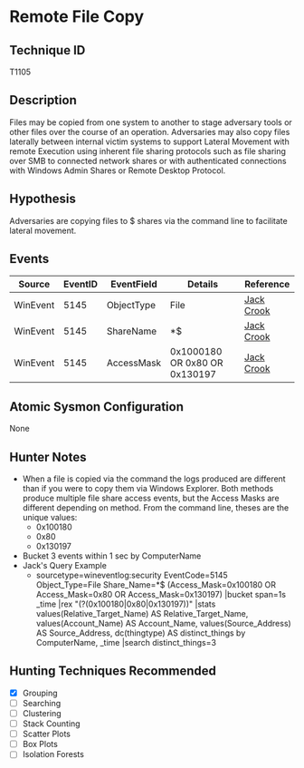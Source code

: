 # Remote File Copy
## Technique ID
T1105


## Description
Files may be copied from one system to another to stage adversary tools or other files over the course of an operation. Adversaries may also copy files laterally between internal victim systems to support Lateral Movement with remote Execution using inherent file sharing protocols such as file sharing over SMB to connected network shares or with authenticated connections with Windows Admin Shares or Remote Desktop Protocol.


## Hypothesis
Adversaries are copying files to $ shares via the command line to facilitate lateral movement.


## Events

| Source | EventID | EventField | Details | Reference | 
|--------|---------|-------|---------|-----------| 
| WinEvent | 5145 | ObjectType | File | [Jack Crook](https://t.co/HSykx8LC6V) |
| WinEvent | 5145 | ShareName | *$ | [Jack Crook](https://t.co/HSykx8LC6V) |
| WinEvent | 5145 | AccessMask | 0x1000180 OR 0x80 OR 0x130197 | [Jack Crook](https://t.co/HSykx8LC6V) |


## Atomic Sysmon Configuration
None


## Hunter Notes
* When a file is copied via the command the logs produced are different than if you were to copy them via Windows Explorer. Both methods produce multiple file share access events, but the Access Masks are different depending on method. From the command line, theses are the unique values:
	* 0x100180
	* 0x80
	* 0x130197
* Bucket 3 events within 1 sec by ComputerName
* Jack's Query Example
	* sourcetype=wineventlog:security EventCode=5145 Object_Type=File Share_Name=*$ (Access_Mask=0x100180 OR Access_Mask=0x80 OR Access_Mask=0x130197) |bucket span=1s _time |rex "(?<thingtype>(0x100180|0x80|0x130197))" |stats values(Relative_Target_Name) AS Relative_Target_Name, values(Account_Name) AS Account_Name, values(Source_Address) AS Source_Address, dc(thingtype) AS distinct_things by ComputerName, _time |search distinct_things=3

	
## Hunting Techniques Recommended

- [x] Grouping
- [ ] Searching
- [ ] Clustering
- [ ] Stack Counting
- [ ] Scatter Plots
- [ ] Box Plots
- [ ] Isolation Forests
